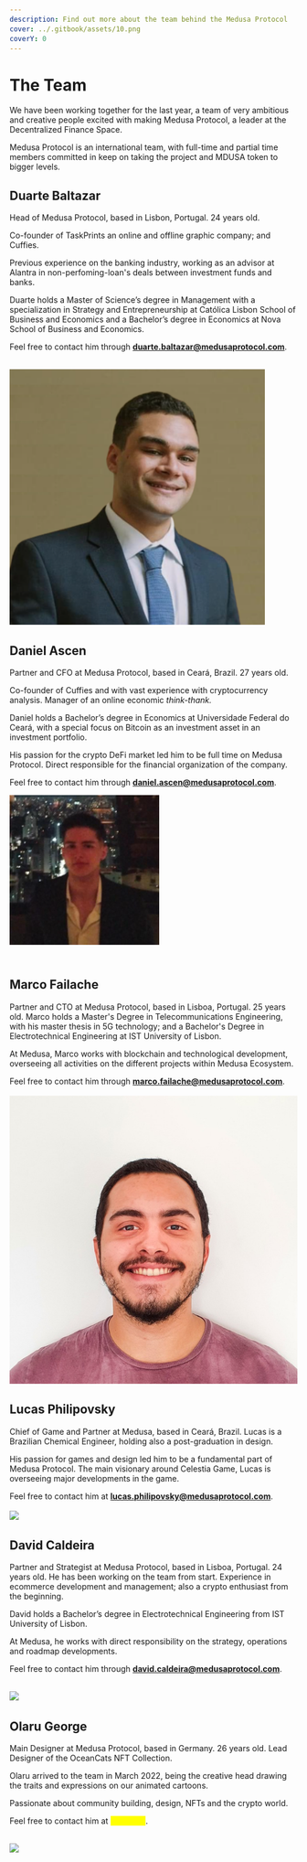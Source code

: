 ```yaml
---
description: Find out more about the team behind the Medusa Protocol
cover: ../.gitbook/assets/10.png
coverY: 0
---
```


# The Team

We have been working together for the last year, a team of very ambitious and creative people excited with making Medusa Protocol, a leader at the Decentralized Finance Space.

Medusa Protocol is an international team, with full-time and partial time members committed in keep on taking the project and MDUSA token to bigger levels.



## Duarte Baltazar

Head of Medusa Protocol, based in Lisbon, Portugal. 24 years old.&#x20;

Co-founder of TaskPrints an online and offline graphic company; and Cuffies.

Previous experience on the banking industry, working as an advisor at Alantra in non-perfoming-loan's deals between investment funds and banks.

Duarte holds a Master of Science’s degree in Management with a specialization in Strategy and Entrepreneurship at Católica Lisbon School of Business and Economics and a Bachelor’s degree in Economics at Nova School of Business and Economics.

Feel free to contact him through **duarte.baltazar@medusaprotocol.com**.

\
![](<../.gitbook/assets/Untitled-design-12-e1649455316767 (1).png>)

## Daniel Ascen

Partner and CFO at Medusa Protocol, based in Ceará, Brazil. 27 years old.&#x20;

Co-founder of Cuffies and with vast experience with cryptocurrency analysis. Manager of an online economic _think-thank._&#x20;

Daniel holds a Bachelor’s degree in Economics at Universidade Federal do Ceará, with a special focus on Bitcoin as an investment asset in an investment portfolio.&#x20;

His passion for the crypto DeFi market led him to be full time on Medusa Protocol. Direct responsible for the financial organization of the company.

Feel free to contact him through **daniel.ascen@medusaprotocol.com**.



![](../.gitbook/assets/daniel-ascen-e1649456516179.png)

\
Marco Failache
--------------

Partner and CTO at Medusa Protocol, based in Lisboa, Portugal. 25 years old. Marco holds a Master's Degree in Telecommunications Engineering, with his master thesis in 5G technology; and a Bachelor's Degree in Electrotechnical Engineering at IST University of Lisbon.

At Medusa, Marco works with blockchain and technological development, overseeing all activities on the different projects within Medusa Ecosystem.

Feel free to contact him through **marco.failache@medusaprotocol.com**.\
\
![](../.gitbook/assets/marco.jpg)

## Lucas Philipovsky

Chief of Game and Partner at Medusa, based in Ceará, Brazil. Lucas is a Brazilian Chemical Engineer, holding also a post-graduation in design.&#x20;

His passion for games and design led him to be a fundamental part of Medusa Protocol. The main visionary around Celestia Game, Lucas is overseeing major developments in the game.

Feel free to contact him at **lucas.philipovsky@medusaprotocol.com**.\
\
![](../.gitbook/assets/photo\_2021-06-01\_13-37-11.jpg)

## David Caldeira



Partner and Strategist at Medusa Protocol, based in Lisboa, Portugal. 24 years old. He has been working on the team from start. Experience in ecommerce development and management; also a crypto enthusiast from the beginning.

David holds a Bachelor’s degree in Electrotechnical Engineering from IST University of Lisbon.

At Medusa, he works with direct responsibility on the strategy, operations and roadmap developments.

Feel free to contact him through **david.caldeira@medusaprotocol.com**.

\
![](../.gitbook/assets/godGLNmN\_400x400.jpg)



## Olaru George



Main Designer at Medusa Protocol, based in Germany. 26 years old. Lead Designer of the OceanCats NFT Collection.

Olaru arrived to the team in March 2022, being the creative head drawing the traits and expressions on our animated cartoons.&#x20;

Passionate about community building, design, NFTs and the crypto world.

Feel free to contact him at <mark style="color:yellow;">Telegram</mark>.

\
![](../.gitbook/assets/photo\_2022-05-13\_04-22-50.jpg)
